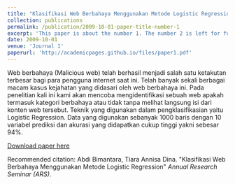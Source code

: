 ```yaml
---
title: "Klasifikasi Web Berbahaya Menggunakan Metode Logistic Regression"
collection: publications
permalink: /publication/2009-10-01-paper-title-number-1
excerpt: 'This paper is about the number 1. The number 2 is left for future work.'
date: 2009-10-01
venue: 'Journal 1'
paperurl: 'http://academicpages.github.io/files/paper1.pdf'
---
```


Web berbahaya (Malicious web) telah berhasil menjadi salah satu ketakutan terbesar bagi para pengguna internet saat ini. Telah banyak sekali berbagai macam kasus kejahatan yang didasari oleh web berbahaya ini. Pada penelitian kali ini kami akan mencoba mengidentifikasi sebuah web apakah termasuk kategori berbahaya atau tidak tanpa melihat langsung isi dari konten web tersebut. Teknik yang digunakan dalam pengklasifikasian yaitu Logistic Regression.  Data yang digunakan sebanyak 1000 baris dengan  10 variabel prediksi dan akurasi yang didapatkan cukup tinggi yakni sebesar 94%.

[Download paper here](https://seminar.ilkom.unsri.ac.id/index.php/ars/article/view/1932)

Recommended citation: Abdi Bimantara, Tiara Annisa Dina. "Klasifikasi Web Berbahaya Menggunakan Metode Logistic Regression" <i>Annual Research Seminar (ARS)</i>.